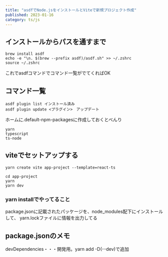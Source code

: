 ```yaml
---
title: "asdfでNode.jsをインストールとViteで新規プロジェクト作成"
published: 2023-01-16
category: ts/js
---
```


## インストールからパスを通すまで

```
brew install asdf
echo -e "\n. $(brew --prefix asdf)/asdf.sh" >> ~/.zshrc
source ~/.zshrc 
```

これでasdfコマンドでコマンド一覧がでてくればOK

## コマンド一覧

```
asdf plugin list インストール済み
asdf plugin update <プラグイン>　アップデート
```

ホームに.default-npm-packagesに作成しておくとべんり

```
yarn
typescript
ts-node
```

## viteでセットアップする

```
yarn create vite app-project --template=react-ts

cd app-project
yarn
yarn dev
```

### yarn installでやってること
package.jsonに記載されたパッケージを、node_modules配下にインストールして、
yarn.lockファイルに情報を出力してる

## package.jsonのメモ
devDependencies・・・開発用。yarn add -D(--dev)で追加
